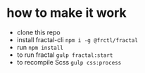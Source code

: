 # how to make it work
- clone this repo
- install fractal-cli `npm i -g @frctl/fractal`
- run `npm install`
- to run fractal `gulp fractal:start`
- to recompile Scss `gulp css:process`